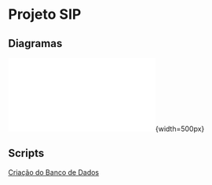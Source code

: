 # Projeto SIP

## Diagramas
![Diagrama](./docs/modelo_logico.pdf){width=500px}

## Scripts
[Criação do Banco de Dados](./sqls/create_db.ddl)
